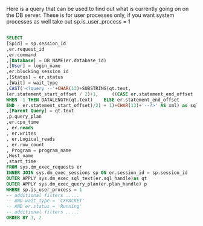 Here is a query that can be used to find out what is currently going on on the DB server. These is for user processes only, if you want system processes as well take out sp.is_user_process = 1

```SQL

SELECT
[Spid] = sp.session_Id
,er.request_id
,er.command
,[Database] = DB_NAME(er.database_id)
,[User] = login_name
,er.blocking_session_id
,[Status] = er.status
,[Wait] = wait_type
,CAST('<?query --'+CHAR(13)+SUBSTRING(qt.text,
(er.statement_start_offset / 2)+1,     ((CASE er.statement_end_offset
WHEN -1 THEN DATALENGTH(qt.text)    ELSE er.statement_end_offset
END - er.statement_start_offset)/2) + 1)+CHAR(13)+'--?>' AS xml) as sql_statement
,[Parent Query] = qt.text
,p.query_plan
,er.cpu_time
, er.reads
, er.writes
, er.Logical_reads
, er.row_count
, Program = program_name
,Host_name
,start_time
FROM sys.dm_exec_requests er 
INNER JOIN sys.dm_exec_sessions sp ON er.session_id = sp.session_id
OUTER APPLY sys.dm_exec_sql_text(er.sql_handle)as qt
OUTER APPLY sys.dm_exec_query_plan(er.plan_handle) p
WHERE sp.is_user_process = 1
-- additional filters .....
-- AND wait_type = 'CXPACKET'
-- AND er.status = 'Running'
-- additional filters .....
ORDER BY 1, 2

```
